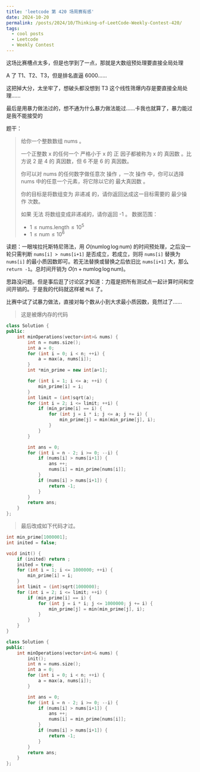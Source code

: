 ```yaml
---
title: 'leetcode 第 420 场周赛有感'
date: 2024-10-20
permalink: /posts/2024/10/Thinking-of-LeetCode-Weekly-Contest-420/
tags:
  - cool posts
  - Leetcode
  - Weekly Contest
---
```


这场比赛槽点太多，但是也学到了一点，那就是大数组预处理要直接全局处理

A 了 T1、T2、T3，但是排名直逼 6000......

这把掉大分，太坐牢了，想破头都没想到 T3 这个线性筛爆内存是要直接全局处理......

最后是用暴力做法过的，想不通为什么暴力做法能过......卡我也就算了，暴力能过是我不能接受的

题干：

> 给你一个整数数组 nums 。
>
> 一个正整数 x 的任何一个 严格小于 x 的 正 因子都被称为 x 的 真因数 。比方说 2 是 4 的 真因数，但 6 不是 6 的 真因数。
>
> 你可以对 nums 的任何数字做任意次 操作 ，一次 操作 中，你可以选择 nums 中的任意一个元素，将它除以它的 最大真因数 。
>
> 你的目标是将数组变为 非递减 的，请你返回达成这一目标需要的 最少操作 次数。
>
> 如果 无法 将数组变成非递减的，请你返回 -1 。
> 数据范围：
> - $1 \leq \text{nums.length} \leq 10^5$
> - $1 \leq \text{num} \leq 10^6$

读题：一眼埃拉托斯特尼筛法，用 $O(\text{num}\log\log \text{num})$ 的时间预处理，之后没一轮只需判断 `nums[i] > nums[i+1]` 是否成立，若成立，则将 `nums[i]` 替换为 `nums[i]` 的最小质因数即可。若无法替换或替换之后依旧比 `nums[i+1]` 大，那么 `return -1`。总时间开销为 $O(\text{n} + \text{num}\log\log \text{num})$。

思路没问题。但是事后逛了讨论区才知道：力蔻是把所有测试点一起计算时间和空间开销的。于是我的代码就这样被 `MLE` 了。

比赛中试了试暴力做法，直接对每个数从小到大求最小质因数，竟然过了......


> 这是被爆内存的代码

```c++
class Solution {
public:
    int minOperations(vector<int>& nums) {
        int n = nums.size();
        int a = 0;
        for (int i = 0; i < n; ++i) {
            a = max(a, nums[i]);
        }
        int *min_prime = new int[a+1];

        for (int i = 1; i <= a; ++i) {
            min_prime[i] = i;
        }
        int limit = (int)sqrt(a);
        for (int i = 2; i <= limit; ++i) {
            if (min_prime[i] == i) {
                for (int j = i * i; j <= a; j += i) {
                    min_prime[j] = min(min_prime[j], i);
                }
            }
        }

        int ans = 0;
        for (int i = n - 2; i >= 0; --i) {
            if (nums[i] > nums[i+1]) {
                ans ++;
                nums[i] = min_prime[nums[i]];
            }
            if (nums[i] > nums[i+1]) {
                return -1;
            }
        }
        return ans;
    }
};
```

> 最后改成如下代码才过。

```c++
int min_prime[1000001];
int inited = false;

void init() {
    if (inited) return ;
    inited = true;
    for (int i = 1; i <= 1000000; ++i) {
        min_prime[i] = i;
    }
    int limit = (int)sqrt(1000000);
    for (int i = 2; i <= limit; ++i) {
        if (min_prime[i] == i) {
            for (int j = i * i; j <= 1000000; j += i) {
                min_prime[j] = min(min_prime[j], i);
            }
        }
    }
}

class Solution {
public:
    int minOperations(vector<int>& nums) {
        init();
        int n = nums.size();
        int a = 0;
        for (int i = 0; i < n; ++i) {
            a = max(a, nums[i]);
        }

        int ans = 0;
        for (int i = n - 2; i >= 0; --i) {
            if (nums[i] > nums[i+1]) {
                ans ++;
                nums[i] = min_prime[nums[i]];
            }
            if (nums[i] > nums[i+1]) {
                return -1;
            }
        }
        return ans;
    }
};
```